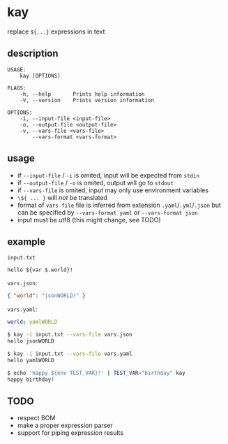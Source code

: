 # kay
replace `${...}` expressions in text

## description
```
USAGE:
    kay [OPTIONS]

FLAGS:
    -h, --help       Prints help information
    -V, --version    Prints version information

OPTIONS:
    -i, --input-file <input-file>      
    -o, --output-file <output-file>    
    -v, --vars-file <vars-file>        
        --vars-format <vars-format>    
```

## usage
 - if `--input-file` / `-i` is omited, input will be expected from `stdin`
 - if `--output-file` / `-o` is omited, output will go to `stdout`
 - if `--vars-file` is omited, input may only use environment variables
 - `\${ ... }` will *not* be translated
 - format of `vars file` file is inferred from extension `.yaml`/`.yml`/`.json` but can be specified by `--vars-format yaml` or `--vars-format json`
 - input must be utf8 (this might change, see TODO)

## example
`input.txt`
```
hello ${var $.world}!
```
`vars.json`:
```json
{ "world": "jsonWORLD!" }
```
`vars.yaml`:
```yaml
world: yamlWORLD
```
```bash
$ kay -i input.txt --vars-file vars.json 
hello jsonWORLD
```
```bash
$ kay -i input.txt --vars-file vars.yaml 
hello yamlWORLD
```
```bash
$ echo 'happy ${env TEST_VAR}!' | TEST_VAR="birthday" kay
happy birthday!
```

## TODO
 - respect BOM
 - make a proper expression parser
 - support for piping expression results
